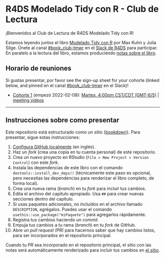 # R4DS Modelado Tidy con R - Club de Lectura

¡Bienvenidxs al Club de Lectura de R4DS Modelado Tidy con R!

Estamos leyendo juntos el libro [Modelado Tidy con R](https://www.tmwr.org/) por Max Kuhn y Julia Silge.
Únete al canal [#book_club-tmwr](https://rfordatascience.slack.com/archives/C01H9SLA48M) en el [Slack de R4DS](https://r4ds.io/join) para participar.
En paralelo a la lectura del libro, estamos produciendo [notas sobre el libro](https://r4ds.github.io/bookclub-tmwr_es/).

## Horario de reuniones

Si gustas presentar, por favor see the sign-up sheet for your cohorte (linked below, and pinned en el canal [#book_club-tmwr](https://rfordatascience.slack.com/archives/C01H9SLA48M) en el Slack)!

- [Cohorte 1](https://docs.google.com/spreadsheets/d/1apDY5yyimVUwebhZvTwM3P7Pysa9ztZvj4EUF_KFVdw/edit#gid=0) (empezó 2022-02-08): [Martes, 4:00pm CST/CDT (GMT-6/5)](https://www.timeanddate.com/worldclock/converter.html?iso=20220531T210000&p1=24) | [meeting videos](https://www.youtube.com/playlist?list=PL3x6DOfs2NGhd1Gli-IANpVZ9z6Zz5AAu)


<hr>  

## Instrucciones sobre como presentar

Este repositorio está estructurado como un sitio [{bookdown}](https://CRAN.R-project.org/package=bookdown).
Para presentar, sigue estas instrucciones:

1. [Configura GitHub localmente](https://www.youtube.com/watch?v=hNUNPkoledI) (en inglés).
2. Haz un *fork* (crea una copia en tu cuenta personal) de este repositorio.
3. Crea un nuevo proyecto en RStudio (`File > New Project > Version Control`) con este *fork*.
4. Instala las dependencias de este libro con el comando `devtools::install_dev_deps()` (técnicamente este paso es opcional, pero necesitas las dependencias para renderizar el libro completo, de forma local).
5. Crea una nueva rama (*branch*) en tu *fork* para incluir tus cambios.
6. Edita el archivo del capítulo apropiado. Usa `##` para crear nuevas secciones dentro del capítulo.
7. Si usas paquetes adicionales, no incluídos en el archivo llamado `DESCRIPTION`, agrégalos. Puedes usar el comando `usethis::use_package("miPaquete")` para agregarlos rápidamente.
8. Registra tus cambios haciendo un *commit*.
9. Empuja tus cambios a tu rama (*branch*) en tu *fork* de GitHub.
10. Abre un *pull request (PR)* para hacernos saber que hay cambios listos, para ser incorporados en el repositorio principal.

Cuando tu *PR* sea incorporado en el repositorio principal, el sitio con las notas será automáticamente renderizado para incluir tus cambios en [el sitio](https://r4ds.github.io/bookclub-tmwr_es/).
